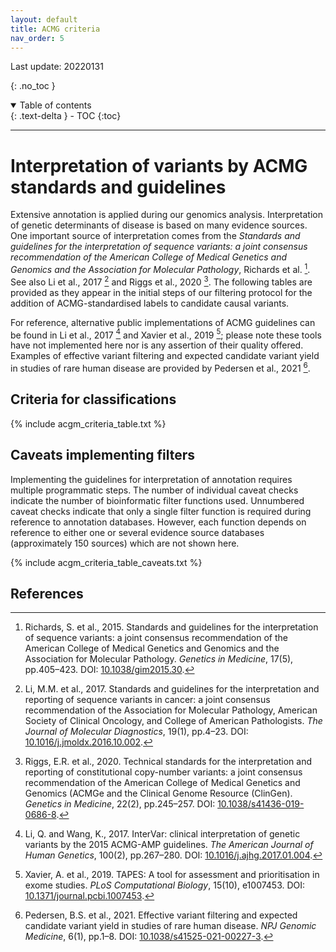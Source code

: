 ```yaml
---
layout: default
title: ACMG criteria
nav_order: 5
---
```


Last update: 20220131

{: .no_toc }
<details open markdown="block">
<summary>Table of contents</summary>
{: .text-delta }
- TOC
{:toc}
</details>

---

# Interpretation of variants by ACMG standards and guidelines

Extensive annotation is applied during our genomics analysis.
Interpretation of genetic determinants of disease is based on many evidence sources.
One important source of interpretation comes from the
_Standards and guidelines for the interpretation of sequence variants: a joint consensus recommendation of the American College of Medical Genetics and Genomics and the Association for Molecular Pathology_, Richards et al.
[^richards2015standards].
See also Li et al., 2017 [^li2017standards] and Riggs et al., 2020 [^riggs2020technical].
The following tables are provided as they appear in the initial steps of our filtering protocol for the addition of ACMG-standardised labels to candidate causal variants.

For reference, alternative public implementations of ACMG guidelines can be found in 
Li et al., 2017
[^li2017intervar] and
Xavier et al., 2019
[^xavier2019tapes];
please note these tools have not implemented here nor is any assertion of their quality offered.
Examples of effective variant filtering and expected candidate variant yield in studies of rare human disease are provided by
Pedersen et al., 2021
[^pedersen2021effective].

## Criteria for classifications

{% include acgm_criteria_table.txt %}

## Caveats implementing filters
Implementing the guidelines for interpretation of annotation requires multiple programmatic steps. 
The number of individual caveat checks indicate the number of bioinformatic filter functions used.
Unnumbered caveat checks indicate that only a single filter function is required during reference to annotation databases.
However, each function depends on reference to either one or several evidence source databases (approximately 150 sources) which are not shown here. 

{% include acgm_criteria_table_caveats.txt %}

## References

[^richards2015standards]: Richards, S. et al., 2015. Standards and guidelines for the interpretation of sequence variants: a joint consensus recommendation of the American College of Medical Genetics and Genomics and the Association for Molecular Pathology. _Genetics in Medicine_, 17(5), pp.405–423. DOI: [10.1038/gim2015.30](https://www.gimjournal.org/article/S1098-3600(21)03031-8/fulltext).

[^li2017standards]: Li, M.M. et al., 2017. Standards and guidelines for the interpretation and reporting of sequence variants in cancer: a joint consensus recommendation of the Association for Molecular Pathology, American Society of Clinical Oncology, and College of American Pathologists. _The Journal of Molecular Diagnostics_, 19(1), pp.4–23. DOI: [10.1016/j.jmoldx.2016.10.002](https://doi.org/10.1016/j.jmoldx.2016.10.002).

[^riggs2020technical]: Riggs, E.R. et al., 2020. Technical standards for the interpretation and reporting of constitutional copy-number variants: a joint consensus recommendation of the American College of Medical Genetics and Genomics (ACMGe and the Clinical Genome Resource (ClinGen). _Genetics in Medicine_, 22(2), pp.245–257. DOI: [10.1038/s41436-019-0686-8](https://doi.org/10.1038/s41436-019-0686-8).

[^pedersen2021effective]: Pedersen, B.S. et al., 2021. Effective variant filtering and expected candidate variant yield in studies of rare human disease. _NPJ Genomic Medicine_, 6(1), pp.1–8. DOI: [10.1038/s41525-021-00227-3](https://doi.org/10.1038/s41525-021-00227-3).

[^li2017intervar]: Li, Q. and Wang, K., 2017. InterVar: clinical interpretation of genetic variants by the 2015 ACMG-AMP guidelines. _The American Journal of Human Genetics_, 100(2), pp.267–280. DOI: [10.1016/j.ajhg.2017.01.004](https://doi.org/10.1016/j.ajhg.2016.12.00://doi.org/10.1016/j.ajhg.2017.01.004).

[^xavier2019tapes]: Xavier, A. et al., 2019. TAPES: A tool for assessment and prioritisation in exome studies. _PLoS Computational Biology_, 15(10), e1007453. DOI: [10.1371/journal.pcbi.1007453](https://doi.org/10.1371/journal.pcbi.1007453).

